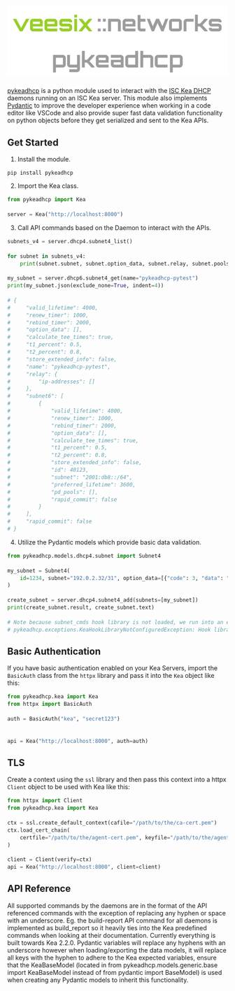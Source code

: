 #
<p align="center">
  <img src="img/logo.png" alt="Logo" style="max-width: 100%; height: auto; padding-bottom: 8px;">
</p>

<a href="https://github.com/veesix-networks/pykeadhcp" target="_blank">pykeadhcp</a> is a python module used to interact with the <a href="https://www.isc.org/kea/" target="_blank">ISC Kea DHCP</a> daemons running on an ISC Kea server. This module also implements <a href="https://docs.pydantic.dev/latest/why/" target="_blank">Pydantic</a> to improve the developer experience when working in a code editor like VSCode and also provide super fast data validation functionality on python objects before they get serialized and sent to the Kea APIs.

## Get Started

1) Install the module.

```
pip install pykeadhcp
```

2) Import the Kea class.

```python
from pykeadhcp import Kea

server = Kea("http://localhost:8000")
```

3) Call API commands based on the Daemon to interact with the APIs.

```python
subnets_v4 = server.dhcp4.subnet4_list()

for subnet in subnets_v4:
    print(subnet.subnet, subnet.option_data, subnet.relay, subnet.pools_list)

my_subnet = server.dhcp6.subnet4_get(name="pykeadhcp-pytest")
print(my_subnet.json(exclude_none=True, indent=4))

# {
#     "valid_lifetime": 4000,
#     "renew_timer": 1000,
#     "rebind_timer": 2000,
#     "option_data": [],
#     "calculate_tee_times": true,
#     "t1_percent": 0.5,
#     "t2_percent": 0.8,
#     "store_extended_info": false,
#     "name": "pykeadhcp-pytest",
#     "relay": {
#         "ip-addresses": []
#     },
#     "subnet6": [
#         {
#             "valid_lifetime": 4000,
#             "renew_timer": 1000,
#             "rebind_timer": 2000,
#             "option_data": [],
#             "calculate_tee_times": true,
#             "t1_percent": 0.5,
#             "t2_percent": 0.8,
#             "store_extended_info": false,
#             "id": 40123,
#             "subnet": "2001:db8::/64",
#             "preferred_lifetime": 3600,
#             "pd_pools": [],
#             "rapid_commit": false
#         }
#     ],
#     "rapid_commit": false
# }
```

4) Utilize the Pydantic models which provide basic data validation.

```python
from pykeadhcp.models.dhcp4.subnet import Subnet4

my_subnet = Subnet4(
    id=1234, subnet="192.0.2.32/31", option_data=[{"code": 3, "data": "192.0.2.32"}]
)

create_subnet = server.dhcp4.subnet4_add(subnets=[my_subnet])
print(create_subnet.result, create_subnet.text)

# Note because subnet_cmds hook library is not loaded, we run into an exception here:
# pykeadhcp.exceptions.KeaHookLibraryNotConfiguredException: Hook library 'subnet_cmds' is not configured for 'dhcp4' service. Please ensure this is enabled in the configuration for the 'dhcp4' daemon
```

## Basic Authentication

If you have basic authentication enabled on your Kea Servers, import the `BasicAuth` class from the `httpx` library and pass it into the `Kea` object like this:

```python
from pykeadhcp.kea import Kea
from httpx import BasicAuth

auth = BasicAuth("kea", "secret123")


api = Kea("http://localhost:8000", auth=auth)
```

## TLS

Create a context using the `ssl` library and then pass this context into a httpx `Client` object to be used with Kea like this:

```python
from httpx import Client
from pykeadhcp.kea import Kea

ctx = ssl.create_default_context(cafile="/path/to/the/ca-cert.pem")
ctx.load_cert_chain(
    certfile="/path/to/the/agent-cert.pem", keyfile="/path/to/the/agent-key.pem"
)

client = Client(verify=ctx)
api = Kea("http://localhost:8000", client=client)
```

## API Reference

All supported commands by the daemons are in the format of the API referenced commands with the exception of replacing any hyphen or space with an underscore. Eg. the build-report API command for all daemons is implemented as build_report so it heavily ties into the Kea predefined commands when looking at their documentation. Currently everything is built towards Kea 2.2.0. Pydantic variables will replace any hyphens with an underscore however when loading/exporting the data models, it will replace all keys with the hyphen to adhere to the Kea expected variables, ensure that the KeaBaseModel (located in from pykeadhcp.models.generic.base import KeaBaseModel instead of from pydantic import BaseModel) is used when creating any Pydantic models to inherit this functionality.